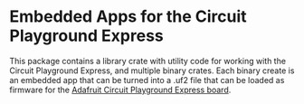 Embedded Apps for the Circuit Playground Express
================================================

This package contains a library crate with utility code for working with the
Circuit Playground Express, and multiple binary crates. Each binary create is an
embedded app that can be turned into a .uf2 file that can be loaded
as firmware for the [Adafruit Circuit Playground Express board](https://www.adafruit.com/product/3333).

